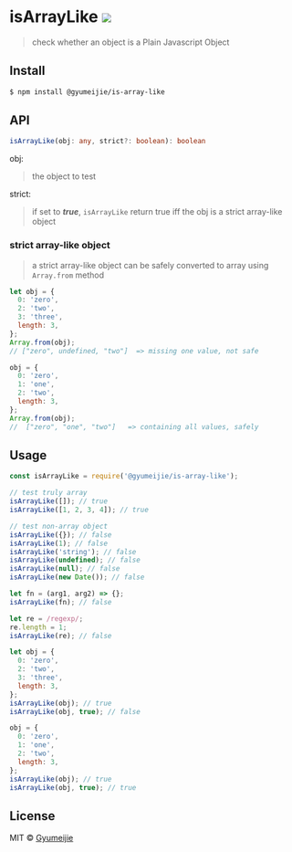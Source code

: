 # isArrayLike [![](https://travis-ci.com/Gyumeijie/isArrayLike.svg?branch=master)](https://travis-ci.com/Gyumeijie/isArrayLike)

> check whether an object is a Plain Javascript Object

## Install

```bash
$ npm install @gyumeijie/is-array-like
```

## API

```typescript
isArrayLike(obj: any, strict?: boolean): boolean
```

obj:

> the object to test

strict:

> if set to ***true***, `isArrayLike` return true iff the obj is a strict array-like object

### strict array-like object
> a strict array-like object can be safely converted to array using `Array.from` method

```javascript
let obj = {
  0: 'zero',
  2: 'two',
  3: 'three',
  length: 3,
};
Array.from(obj);
// ["zero", undefined, "two"]  => missing one value, not safe

obj = {
  0: 'zero',
  1: 'one',
  2: 'two',
  length: 3,
};
Array.from(obj);
//  ["zero", "one", "two"]   => containing all values, safely
```

## Usage

```js
const isArrayLike = require('@gyumeijie/is-array-like');

// test truly array
isArrayLike([]); // true
isArrayLike([1, 2, 3, 4]); // true

// test non-array object
isArrayLike({}); // false
isArrayLike(1); // false
isArrayLike('string'); // false
isArrayLike(undefined); // false
isArrayLike(null); // false
isArrayLike(new Date()); // false

let fn = (arg1, arg2) => {};
isArrayLike(fn); // false

let re = /regexp/;
re.length = 1;
isArrayLike(re); // false

let obj = {
  0: 'zero',
  2: 'two',
  3: 'three',
  length: 3,
};
isArrayLike(obj); // true
isArrayLike(obj, true); // false

obj = {
  0: 'zero',
  1: 'one',
  2: 'two',
  length: 3,
};
isArrayLike(obj); // true
isArrayLike(obj, true); // true
```

## License

MIT © [Gyumeijie](https://github.com/Gyumeijie)
